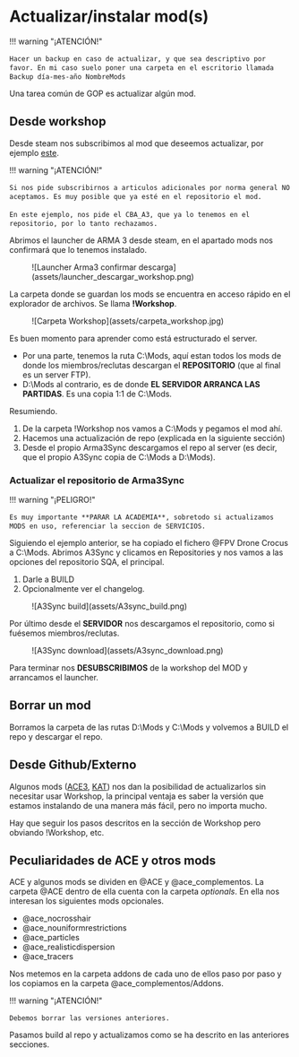 # Actualizar/instalar mod(s)

!!! warning "¡ATENCIÓN!"

    Hacer un backup en caso de actualizar, y que sea descriptivo por favor. En mi caso suelo poner una carpeta en el escritorio llamada Backup día-mes-año NombreMods

Una tarea común de GOP es actualizar algún mod.

## Desde workshop

Desde steam nos subscribimos al mod que deseemos actualizar, por ejemplo [este](https://steamcommunity.com/sharedfiles/filedetails/?id=3045129955&searchtext=).

!!! warning "¡ATENCIÓN!"

    Si nos pide subscribirnos a articulos adicionales por norma general NO aceptamos. Es muy posible que ya esté en el repositorio el mod.
    
    En este ejemplo, nos pide el CBA_A3, que ya lo tenemos en el repositorio, por lo tanto rechazamos.

Abrimos el launcher de ARMA 3 desde steam, en el apartado mods nos confirmará que lo tenemos instalado.

<figure markdown>
  ![Launcher Arma3 confirmar descarga](assets/launcher_descargar_workshop.png)
</figure>

La carpeta donde se guardan los mods se encuentra en acceso rápido en el explorador de archivos. Se llama **!Workshop**.

<figure markdown>
  ![Carpeta Workshop](assets/carpeta_workshop.jpg)
</figure>

Es buen momento para aprender como está estructurado el server.

* Por una parte, tenemos la ruta C:\Mods, aquí estan todos los mods de donde los miembros/reclutas descargan el **REPOSITORIO** (que al final es un server FTP).
* D:\Mods al contrario, es de donde **EL SERVIDOR ARRANCA LAS PARTIDAS**. Es una copia 1:1 de C:\Mods.

Resumiendo.

1. De la carpeta !Workshop nos vamos a C:\Mods y pegamos el mod ahí. 
2. Hacemos una actualización de repo (explicada en la siguiente sección)
3. Desde el propio Arma3Sync descargamos el repo al server (es decir, que el propio A3Sync copia de C:\Mods a D:\Mods).

### Actualizar el repositorio de Arma3Sync

!!! warning "¡PELIGRO!"

    Es muy importante **PARAR LA ACADEMIA**, sobretodo si actualizamos MODS en uso, referenciar la seccion de SERVICIOS.

Siguiendo el ejemplo anterior, se ha copiado el fichero @FPV Drone Crocus a C:\Mods. Abrimos A3Sync y clicamos en Repositories y nos vamos a las opciones del repositorio SQA, el principal.

1. Darle a BUILD
2. Opcionalmente ver el changelog.

<figure markdown>
  ![A3Sync build](assets/A3sync_build.png)
</figure>

Por último desde el **SERVIDOR** nos descargamos el repositorio, como si fuésemos miembros/reclutas.

<figure markdown>
  ![A3Sync download](assets/A3sync_download.png)
</figure>

Para terminar nos **DESUBSCRIBIMOS** de la workshop del MOD y arrancamos el launcher.

## Borrar un mod

Borramos la carpeta de las rutas D:\Mods y C:\Mods y volvemos a BUILD el repo y descargar el repo.

## Desde Github/Externo

Algunos mods ([ACE3](https://github.com/acemod/ACE3), [KAT](https://github.com/KAT-Advanced-Medical/KAM)) nos dan la posibilidad de actualizarlos sin necesitar usar Workshop, la principal ventaja es saber la versión que estamos instalando de una manera más fácil, pero no importa mucho.

Hay que seguir los pasos descritos en la sección de Workshop pero obviando !Workshop, etc.

## Peculiaridades de ACE y otros mods

ACE y algunos mods se dividen en @ACE y @ace_complementos. La carpeta @ACE dentro de ella cuenta con la carpeta *optionals*. En ella nos interesan los siguientes mods opcionales.

* @ace_nocrosshair
* @ace_nouniformrestrictions
* @ace_particles
* @ace_realisticdispersion
* @ace_tracers

Nos metemos en la carpeta addons de cada uno de ellos paso por paso y los copiamos en la carpeta @ace_complementos/Addons.

!!! warning "¡ATENCIÓN!"

    Debemos borrar las versiones anteriores.

Pasamos build al repo y actualizamos como se ha descrito en las anteriores secciones.
